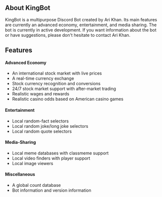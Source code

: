 ## About KingBot

KingBot is a multipurpose Discord Bot created by Ari Khan. Its main features are currently an advanced economy, entertainment, and media sharing. The bot is currently in active development. If you want information about the bot or have suggestions, please don't hesitate to contact Ari Khan.

## Features

#### Advanced Economy

* An international stock market with live prices
* A real-time currency exchange
* Stock currency recognition and conversions
* 24/7 stock market support with after-market trading
* Realistic wages and rewards
* Realistic casino odds based on American casino games

#### Entertainment

* Local random-fact selectors
* Local random joke/long joke selectors
* Local random quote selectors

#### Media-Sharing

* Local meme databases with classmeme support
* Local video finders with player support
* Local image viewers

#### Miscellaneous

* A global count database
* Bot information and version information
